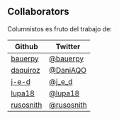 ## Collaborators

Columnistos es fruto del trabajo de:

|Github|Twitter|
|------|-------|
|[bauerpy]|[@bauerpy]|
|[daquiroz]|[@DaniAQO]|
|[j-e-d]|[@j_e_d]|
|[lupa18]|[@lupa18]|
|[rusosnith]|[@rusosnith]|

[bauerpy]: https://github.com/bauerpy
[@bauerpy]: https://twitter.com/bauerpy
[daquiroz]: https://github.com/daquiroz
[@DaniAQO]: https://twitter.com/DaniAQO
[j-e-d]: https://github.com/j-e-d
[@j_e_d]: https://twitter.com/j_e_d
[lupa18]: https://github/lupa18
[@lupa18]: https://twitter.com/lupa18
[rusosnith]: https://github.com/rusosnith
[@rusosnith]: https://twitter.com/rusosnith

